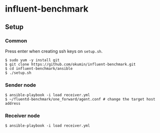 # influent-benchmark

## Setup

### Common

Press enter when creating ssh keys on `setup.sh`.

```
$ sudo yum -y install git
$ git clone https://github.com/okumin/influent-benchmark.git
$ cd influent-benchmark/ansible
$ ./setup.sh
```

### Sender node

```
$ ansible-playbook -i load receiver.yml
$ ~/fluentd-benchmark/one_forward/agent.conf # change the target host address
```

### Receiver node

```
$ ansible-playbook -i load receiver.yml
```

